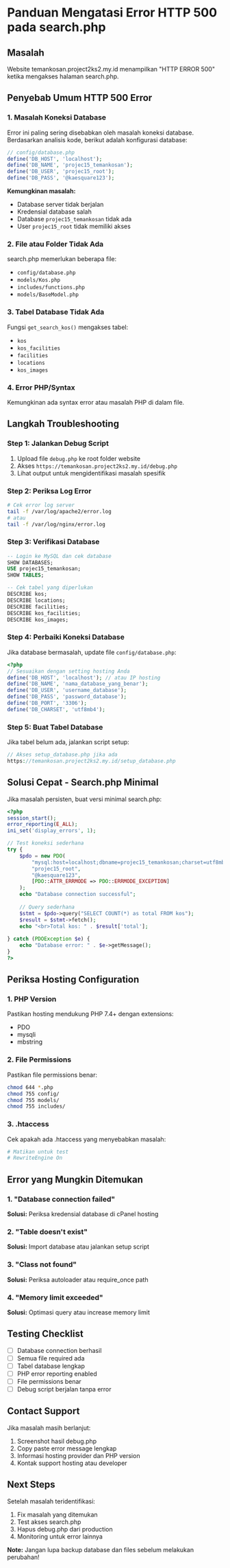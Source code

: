 # Panduan Mengatasi Error HTTP 500 pada search.php

## Masalah
Website temankosan.project2ks2.my.id menampilkan "HTTP ERROR 500" ketika mengakses halaman search.php.

## Penyebab Umum HTTP 500 Error

### 1. **Masalah Koneksi Database**
Error ini paling sering disebabkan oleh masalah koneksi database. Berdasarkan analisis kode, berikut adalah konfigurasi database:

```php
// config/database.php
define('DB_HOST', 'localhost');
define('DB_NAME', 'projec15_temankosan');
define('DB_USER', 'projec15_root');
define('DB_PASS', '@kaesquare123');
```

**Kemungkinan masalah:**
- Database server tidak berjalan
- Kredensial database salah
- Database `projec15_temankosan` tidak ada
- User `projec15_root` tidak memiliki akses

### 2. **File atau Folder Tidak Ada**
search.php memerlukan beberapa file:
- `config/database.php`
- `models/Kos.php`
- `includes/functions.php`
- `models/BaseModel.php`

### 3. **Tabel Database Tidak Ada**
Fungsi `get_search_kos()` mengakses tabel:
- `kos`
- `kos_facilities`
- `facilities`
- `locations`
- `kos_images`

### 4. **Error PHP/Syntax**
Kemungkinan ada syntax error atau masalah PHP di dalam file.

## Langkah Troubleshooting

### Step 1: Jalankan Debug Script
1. Upload file `debug.php` ke root folder website
2. Akses `https://temankosan.project2ks2.my.id/debug.php`
3. Lihat output untuk mengidentifikasi masalah spesifik

### Step 2: Periksa Log Error
```bash
# Cek error log server
tail -f /var/log/apache2/error.log
# atau
tail -f /var/log/nginx/error.log
```

### Step 3: Verifikasi Database
```sql
-- Login ke MySQL dan cek database
SHOW DATABASES;
USE projec15_temankosan;
SHOW TABLES;

-- Cek tabel yang diperlukan
DESCRIBE kos;
DESCRIBE locations;
DESCRIBE facilities;
DESCRIBE kos_facilities;
DESCRIBE kos_images;
```

### Step 4: Perbaiki Koneksi Database
Jika database bermasalah, update file `config/database.php`:

```php
<?php
// Sesuaikan dengan setting hosting Anda
define('DB_HOST', 'localhost'); // atau IP hosting
define('DB_NAME', 'nama_database_yang_benar');
define('DB_USER', 'username_database');
define('DB_PASS', 'password_database');
define('DB_PORT', '3306');
define('DB_CHARSET', 'utf8mb4');
```

### Step 5: Buat Tabel Database
Jika tabel belum ada, jalankan script setup:

```php
// Akses setup_database.php jika ada
https://temankosan.project2ks2.my.id/setup_database.php
```

## Solusi Cepat - Search.php Minimal

Jika masalah persisten, buat versi minimal search.php:

```php
<?php
session_start();
error_reporting(E_ALL);
ini_set('display_errors', 1);

// Test koneksi sederhana
try {
    $pdo = new PDO(
        "mysql:host=localhost;dbname=projec15_temankosan;charset=utf8mb4",
        "projec15_root", 
        "@kaesquare123",
        [PDO::ATTR_ERRMODE => PDO::ERRMODE_EXCEPTION]
    );
    echo "Database connection successful";
    
    // Query sederhana
    $stmt = $pdo->query("SELECT COUNT(*) as total FROM kos");
    $result = $stmt->fetch();
    echo "<br>Total kos: " . $result['total'];
    
} catch (PDOException $e) {
    echo "Database error: " . $e->getMessage();
}
?>
```

## Periksa Hosting Configuration

### 1. PHP Version
Pastikan hosting mendukung PHP 7.4+ dengan extensions:
- PDO
- mysqli
- mbstring

### 2. File Permissions
Pastikan file permissions benar:
```bash
chmod 644 *.php
chmod 755 config/
chmod 755 models/
chmod 755 includes/
```

### 3. .htaccess
Cek apakah ada .htaccess yang menyebabkan masalah:
```apache
# Matikan untuk test
# RewriteEngine On
```

## Error yang Mungkin Ditemukan

### 1. "Database connection failed"
**Solusi:** Periksa kredensial database di cPanel hosting

### 2. "Table doesn't exist"
**Solusi:** Import database atau jalankan setup script

### 3. "Class not found"
**Solusi:** Periksa autoloader atau require_once path

### 4. "Memory limit exceeded"
**Solusi:** Optimasi query atau increase memory limit

## Testing Checklist

- [ ] Database connection berhasil
- [ ] Semua file required ada
- [ ] Tabel database lengkap
- [ ] PHP error reporting enabled
- [ ] File permissions benar
- [ ] Debug script berjalan tanpa error

## Contact Support
Jika masalah masih berlanjut:
1. Screenshot hasil debug.php
2. Copy paste error message lengkap
3. Informasi hosting provider dan PHP version
4. Kontak support hosting atau developer

## Next Steps
Setelah masalah teridentifikasi:
1. Fix masalah yang ditemukan
2. Test akses search.php
3. Hapus debug.php dari production
4. Monitoring untuk error lainnya

**Note:** Jangan lupa backup database dan files sebelum melakukan perubahan!